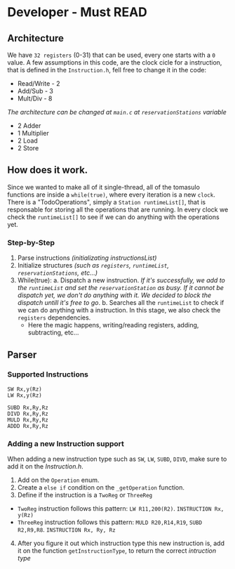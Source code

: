 # Developer - Must READ
## Architecture

We have `32 registers` (0-31) that can be used, every one starts with a `0` value.
A few assumptions in this code, are the clock cicle for a instruction, that is defined in the `Instruction.h`, fell free to change it in the code:
* Read/Write - 2
* Add/Sub - 3
* Mult/Div - 8

_The architecture can be changed at `main.c` at `reservationStations` variable_
* 2 Adder
* 1 Multiplier
* 2 Load
* 2 Store


## How does it work.
Since we wanted to make all of it single-thread, all of the tomasulo functions are inside a `while(true)`, where every iteration is a new `clock`.
There is a "TodoOperations", simply a `Station runtimeList[]`, that is responsable for storing all the operations that are running. In every clock we check the `runtimeList[]` to see if we can do anything with the operations yet.

### Step-by-Step
1. Parse instructions _(initializating instructionsList)_
2. Initialize structures _(such as `registers`, `runtimeList`, `reservationStations`, etc...)_
3. While(true):
   a. Dispatch a new instruction. _If it's successfully, we add to the `runtimeList` and set the `reservationStation` as busy. If it cannot be dispatch yet, we don't do anything with it. We decided to block the dispatch untill it's free to go_.
   b. Searches all the `runtimeList` to check if we can do anything with a instruction. In this stage, we also check the `registers` dependencies.
      * Here the magic happens, writing/reading registers, adding, subtracting, etc...


## Parser
### Supported Instructions
```assembly
SW Rx,y(Rz)
LW Rx,y(Rz)

SUBD Rx,Ry,Rz
DIVD Rx,Ry,Rz
MULD Rx,Ry,Rz
ADDD Rx,Ry,Rz
```

### Adding a new Instruction support
When adding a new instruction type such as `SW`, `LW`, `SUBD`, `DIVD`, make sure to add it on the _Instruction.h_.

1. Add on the `Operation` enum. 
2. Create a `else if` condition on the `_getOperation` function.
3. Define if the instruction is a `TwoReg` or `ThreeReg`
* `TwoReg` instruction follows this pattern: `LW R11,200(R2)`. `INSTRUCTION Rx, y(Rz)`
* `ThreeReg` instruction follows this pattern: `MULD R20,R14,R19`, `SUBD R2,R9,R8`. `INSTRUCTION Rx, Ry, Rz`
4. After you figure it out which instruction type this new instruction is, add it on the function `getInstructionType`, to return the correct _intruction type_
